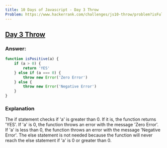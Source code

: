 ```yaml
---
title: 10 Days of Javascript - Day 3 Throw
Problem: https://www.hackerrank.com/challenges/js10-throw/problem?isFullScreen=true
---
```


## [Day 3 Throw](https://www.hackerrank.com/challenges/js10-throw/problem?isFullScreen=true)

### **Answer:**

```js
function isPositive(a) {
	if (a > 0) {
		return 'YES'
	} else if (a === 0) {
		throw new Error('Zero Error')
	} else {
		throw new Error('Negative Error')
	}
}
```

### **Explanation**

The if statement checks if 'a' is greater than 0. If it is, the function returns 'YES'. If 'a' is 0, the function throws an error with the message 'Zero Error'. If 'a' is less than 0, the function throws an error with the message 'Negative Error'. The else statement is not needed because the function will never reach the else statement if 'a' is 0 or greater than 0.
